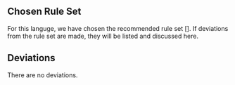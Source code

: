 ## Chosen Rule Set
For this languge, we have chosen the recommended rule set [].  If deviations from the rule set are made, they will be listed and discussed here.

## Deviations
There are no deviations.